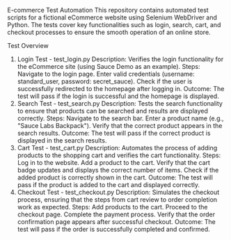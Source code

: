 E-commerce Test Automation
This repository contains automated test scripts for a fictional eCommerce website using Selenium WebDriver and Python. The tests cover key functionalities such as login, search, cart, and checkout processes to ensure the smooth operation of an online store.

Test Overview
1. Login Test - test_login.py
Description: Verifies the login functionality for the eCommerce site (using Sauce Demo as an example).
Steps:
Navigate to the login page.
Enter valid credentials (username: standard_user, password: secret_sauce).
Check if the user is successfully redirected to the homepage after logging in.
Outcome: The test will pass if the login is successful and the homepage is displayed.
2. Search Test - test_search.py
Description: Tests the search functionality to ensure that products can be searched and results are displayed correctly.
Steps:
Navigate to the search bar.
Enter a product name (e.g., "Sauce Labs Backpack").
Verify that the correct product appears in the search results.
Outcome: The test will pass if the correct product is displayed in the search results.
3. Cart Test - test_cart.py
Description: Automates the process of adding products to the shopping cart and verifies the cart functionality.
Steps:
Log in to the website.
Add a product to the cart.
Verify that the cart badge updates and displays the correct number of items.
Check if the added product is correctly shown in the cart.
Outcome: The test will pass if the product is added to the cart and displayed correctly.
4. Checkout Test - test_checkout.py
Description: Simulates the checkout process, ensuring that the steps from cart review to order completion work as expected.
Steps:
Add products to the cart.
Proceed to the checkout page.
Complete the payment process.
Verify that the order confirmation page appears after successful checkout.
Outcome: The test will pass if the order is successfully completed and confirmed.
